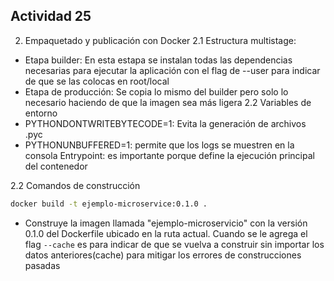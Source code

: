 ## Actividad 25

2. Empaquetado y publicación con Docker
 2.1 Estructura multistage:

- Etapa builder: En esta estapa se instalan todas las dependencias necesarias para ejecutar la aplicación con el flag de --user para indicar de que se las colocas en root/local
- Etapa de producción: Se copia lo mismo del builder pero solo lo necesario haciendo de que la imagen sea más ligera
 2.2 Variables de entorno
- PYTHONDONTWRITEBYTECODE=1: Evita la generación de archivos .pyc
- PYTHONUNBUFFERED=1: permite que los logs se muestren en la consola
 Entrypoint: es importante porque define la ejecución principal del contenedor

2.2 Comandos de construcción

```bash
docker build -t ejemplo-microservice:0.1.0 .
```

- Construye la imagen llamada "ejemplo-microservicio" con la versión 0.1.0 del Dockerfile ubicado en la ruta actual.
Cuando se le agrega el flag `--cache` es para indicar de que se vuelva a construir sin importar los datos anteriores(cache) para mitigar los errores de construcciones pasadas
